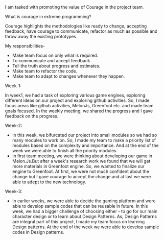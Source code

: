 I am tasked with promoting the value of Courage in the project team.

What is courage in extreme programming?

Courage highlights the methodologies like ready to change, accepting feedback, have courage to communicate, refactor as much as possible and throw away the existing prototypes 

My responsibilities-

* Make team focus on only what is required.
* To communicate and accept feedback
* Tell the truth about progress and estimates.
* Make team to refactor the code.
* Make team to adapt to changes whenever they happen.

Week-1:

In week1, we had a task of exploring various game engines, exploring different ideas on our project and exploring github activities. So, I made focus areas like github activities, MelonJs, Greenfoot etc. and made team goals focused.
In the weekly meeting, we shared the progress and I gave feedback on the progress.   

Week-2:

* In this week, we bifurcated our project into small modules so we had so many modules to work on. So, I made my team to 
  make a priority list of modules based on the complexity and importance. And at the end of the week we were able to 
  finish all the priority modules. 
*  In first team meeting, we were thinking about developing our game in Melon.Js.But after a week's research work we found 
   that we will get more materials in Greenfoot engine. So, we wanted to finalize our engine to Greenfoot. At first, we 
   were not much confident about the change but I gave courage to accept the change and at last we were able to adept to 
   the new technology.     

Week-3:

* In earlier weeks, we were able to decide the gaming platform and were able to develop sample codes that can be reusable 
  in future. In this week, we had a bigger challenge of choosing either - to go for our main character design or to learn 
  about Design Patterns. As, Design Patterns are integral part of this project, I made my team focus on learning Design 
  patterns. At the end of the week we were able to develop sample codes in Design patterns.